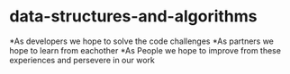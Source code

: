 # data-structures-and-algorithms

*As developers we hope to solve the code challenges
*As partners we hope to learn from eachother
*As People we hope to improve from these experiences and persevere in our work
